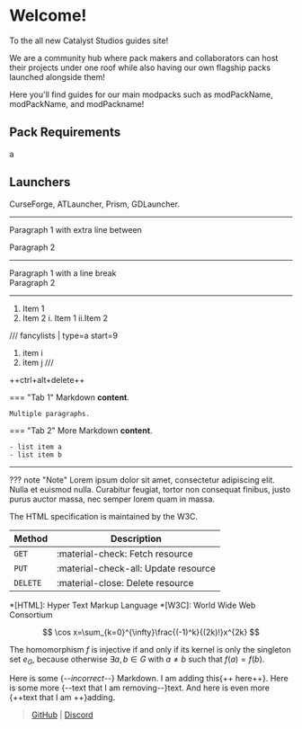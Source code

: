 # Welcome!

To the all new Catalyst Studios guides site!

We are a community hub where pack makers and collaborators can host their projects under one roof while also having our own flagship packs launched alongside them!

Here you'll find guides for our main modpacks such as modPackName, modPackName, and modPackname!

## Pack Requirements

a

## Launchers

CurseForge, ATLauncher, Prism, GDLauncher.

---

Paragraph 1 with extra line between

Paragraph 2

---

Paragraph 1 with a line break <br>
Paragraph 2

---

1) Item 1
2) Item 2
    i. Item 1
    ii.Item 2

/// fancylists | type=a start=9
1. item i
1. item j
///

++ctrl+alt+delete++

=== "Tab 1"
    Markdown **content**.

    Multiple paragraphs.

=== "Tab 2"
    More Markdown **content**.

    - list item a
    - list item b

---

??? note "Note"
    Lorem ipsum dolor sit amet, consectetur adipiscing elit. Nulla et euismod
    nulla. Curabitur feugiat, tortor non consequat finibus, justo purus auctor
    massa, nec semper lorem quam in massa.

The HTML specification
is maintained by the W3C.

| Method      | Description                          |
| ----------- | ------------------------------------ |
| `GET`       | :material-check:     Fetch resource  |
| `PUT`       | :material-check-all: Update resource |
| `DELETE`    | :material-close:     Delete resource |

*[HTML]: Hyper Text Markup Language
*[W3C]:  World Wide Web Consortium

$$
\cos x=\sum_{k=0}^{\infty}\frac{(-1)^k}{(2k)!}x^{2k}
$$

The homomorphism $f$ is injective if and only if its kernel is only the
singleton set $e_G$, because otherwise $\exists a,b\in G$ with $a\neq b$ such
that $f(a)=f(b)$.

Here is some {--*incorrect*--} Markdown.  I am adding this{++ here++}.  Here is some more {--text
 that I am removing--}text.  And here is even more {++text that I 
 am ++}adding.

> [GitHub](https://github.com/Catalyst-Studios) | [Discord](https://discord.gg/YCHPXeW9GZ)
